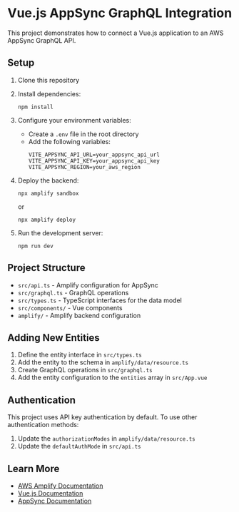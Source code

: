 # Vue.js AppSync GraphQL Integration

This project demonstrates how to connect a Vue.js application to an AWS AppSync GraphQL API.

## Setup

1. Clone this repository
2. Install dependencies:
   ```
   npm install
   ```

3. Configure your environment variables:
   - Create a `.env` file in the root directory
   - Add the following variables:
     ```
     VITE_APPSYNC_API_URL=your_appsync_api_url
     VITE_APPSYNC_API_KEY=your_appsync_api_key
     VITE_APPSYNC_REGION=your_aws_region
     ```

4. Deploy the backend:
   ```
   npx amplify sandbox
   ```
   or
   ```
   npx amplify deploy
   ```

5. Run the development server:
   ```
   npm run dev
   ```

## Project Structure

- `src/api.ts` - Amplify configuration for AppSync
- `src/graphql.ts` - GraphQL operations
- `src/types.ts` - TypeScript interfaces for the data model
- `src/components/` - Vue components
- `amplify/` - Amplify backend configuration

## Adding New Entities

1. Define the entity interface in `src/types.ts`
2. Add the entity to the schema in `amplify/data/resource.ts`
3. Create GraphQL operations in `src/graphql.ts`
4. Add the entity configuration to the `entities` array in `src/App.vue`

## Authentication

This project uses API key authentication by default. To use other authentication methods:

1. Update the `authorizationModes` in `amplify/data/resource.ts`
2. Update the `defaultAuthMode` in `src/api.ts`

## Learn More

- [AWS Amplify Documentation](https://docs.amplify.aws)
- [Vue.js Documentation](https://vuejs.org/guide/introduction.html)
- [AppSync Documentation](https://docs.aws.amazon.com/appsync/latest/devguide/welcome.html)